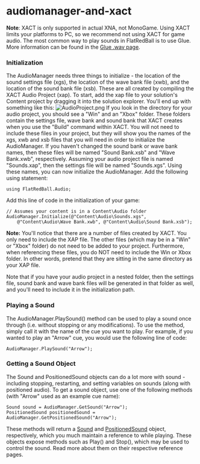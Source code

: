 # audiomanager-and-xact

**Note**: XACT is only supported in actual XNA, not MonoGame. Using XACT limits your platforms to PC, so we recommend not using XACT for game audio. The most common way to play sounds in FlatRedBall is to use Glue. More information can be found in the [Glue .wav page](../../../../documentation/tools/glue-reference/files/glue-reference-wav-file-wav.md).

### Initialization

The AudioManager needs three things to initialize - the location of the sound settings file (xgs), the location of the wave bank file (xwb), and the location of the sound bank file (xsb). These are all created by compiling the XACT Audio Project (xap). To start, add the xap file to your solution's Content project by dragging it into the solution explorer. You'll end up with something like this: ![AudioProject.png](../../../../media/migrated\_media-AudioProject.png) If you look in the directory for your audio project, you should see a "Win" and an "Xbox" folder. These folders contain the settings file, wave bank and sound bank that XACT creates when you use the "Build" command within XACT. You will not need to include these files in your project, but they will show you the names of the xgs, xwb and xsb files that you will need in order to initialize the AudioManager. If you haven't changed the sound bank or wave bank names, then these files will be named "Sound Bank.xsb" and "Wave Bank.xwb", respectively. Assuming your audio project file is named "Sounds.xap", then the settings file will be named "Sounds.xgs". Using these names, you can now initialize the AudioManager. Add the following using statement:

```
using FlatRedBall.Audio;
```

Add this line of code in the initialization of your game:

```
// Assumes your content is in a Content\Audio folder
AudioManager.Initialize(@"Content\Audio\Sounds.xgs",
    @"Content\Audio\Wave Bank.xwb", @"Content\Audio\Sound Bank.xsb");
```

**Note:** You'll notice that there are a number of files created by XACT. You only need to include the XAP file. The other files (which may be in a "Win" or "Xbox" folder) do not need to be added to your project. Furthermore, when referencing these files, you do NOT need to include the Win or Xbox folder. In other words, pretend that they are sitting in the same directory as your XAP file.

Note that if you have your audio project in a nested folder, then the settings file, sound bank and wave bank files will be generated in that folder as well, and you'll need to include it in the initialization path.

### Playing a Sound

The AudioManager.PlaySound() method can be used to play a sound once through (i.e. without stopping or any modifications). To use the method, simply call it with the name of the cue you want to play. For example, if you wanted to play an "Arrow" cue, you would use the following line of code:

```
AudioManager.PlaySound("Arrow");
```

### Getting a Sound Object

The Sound and PositionedSound objects can do a lot more with sound - including stopping, restarting, and setting variables on sounds (along with positioned audio). To get a sound object, use one of the following methods (with "Arrow" used as an example cue name):

```
Sound sound = AudioManager.GetSound("Arrow");
PositionedSound positionedSound = AudioManager.GetPositionedSound("Arrow");
```

These methods will return a [Sound](../../../../frb/docs/index.php) and [PositionedSound](../../../../frb/docs/index.php) object, respectively, which you much maintain a reference to while playing. These objects expose methods such as Play() and Stop(), which may be used to control the sound. Read more about them on their respective reference pages.
